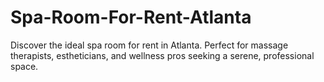 # Spa-Room-For-Rent-Atlanta
Discover the ideal spa room for rent in Atlanta. Perfect for massage therapists, estheticians, and wellness pros seeking a serene, professional space.
